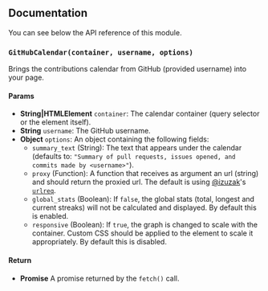 ## Documentation

You can see below the API reference of this module.

### `GitHubCalendar(container, username, options)`

Brings the contributions calendar from GitHub (provided username) into your page.

#### Params

- **String|HTMLElement** `container`: The calendar container (query selector or the element itself).
- **String** `username`: The GitHub username.
- **Object** `options`: An object containing the following fields:
  - `summary_text` (String): The text that appears under the calendar (defaults to: `"Summary of
pull requests, issues opened, and commits made by <username>"`).
  - `proxy` (Function): A function that receives as argument an url (string) and should return the proxied url.
    The default is using [@izuzak](https://github.com/izuzak)'s [`urlreq`](https://github.com/izuzak/urlreq).
  - `global_stats` (Boolean): If `false`, the global stats (total, longest and current streaks) will not be calculated and displayed. By default this is enabled.
  - `responsive` (Boolean): If `true`, the graph is changed to scale with the container. Custom CSS should be applied to the element to scale it appropriately. By default this is disabled.

#### Return

- **Promise** A promise returned by the `fetch()` call.
